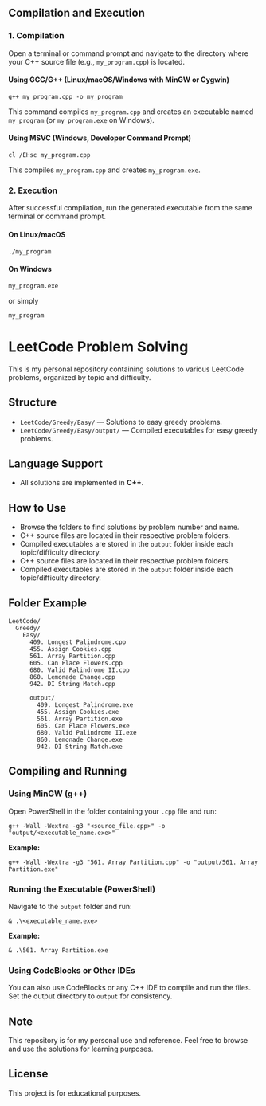 ## Compilation and Execution

### 1. Compilation

Open a terminal or command prompt and navigate to the directory where your C++ source file (e.g., `my_program.cpp`) is located.

#### Using GCC/G++ (Linux/macOS/Windows with MinGW or Cygwin)

```
g++ my_program.cpp -o my_program
```

This command compiles `my_program.cpp` and creates an executable named `my_program` (or `my_program.exe` on Windows).

#### Using MSVC (Windows, Developer Command Prompt)

```
cl /EHsc my_program.cpp
```

This compiles `my_program.cpp` and creates `my_program.exe`.

### 2. Execution

After successful compilation, run the generated executable from the same terminal or command prompt.

#### On Linux/macOS

```
./my_program
```

#### On Windows

```
my_program.exe
```

or simply

```
my_program
```

# LeetCode Problem Solving

This is my personal repository containing solutions to various LeetCode problems, organized by topic and difficulty.

## Structure

- `LeetCode/Greedy/Easy/` — Solutions to easy greedy problems.
- `LeetCode/Greedy/Easy/output/` — Compiled executables for easy greedy problems.


## Language Support

- All solutions are implemented in **C++**.

## How to Use

- Browse the folders to find solutions by problem number and name.
- C++ source files are located in their respective problem folders.
- Compiled executables are stored in the `output` folder inside each topic/difficulty directory.
- C++ source files are located in their respective problem folders.
- Compiled executables are stored in the `output` folder inside each topic/difficulty directory.

## Folder Example

```
LeetCode/
  Greedy/
    Easy/
      409. Longest Palindrome.cpp
      455. Assign Cookies.cpp
      561. Array Partition.cpp
      605. Can Place Flowers.cpp
      680. Valid Palindrome II.cpp
      860. Lemonade Change.cpp
      942. DI String Match.cpp

      output/
        409. Longest Palindrome.exe
        455. Assign Cookies.exe
        561. Array Partition.exe
        605. Can Place Flowers.exe
        680. Valid Palindrome II.exe
        860. Lemonade Change.exe
        942. DI String Match.exe
```

## Compiling and Running

### Using MinGW (g++)

Open PowerShell in the folder containing your `.cpp` file and run:

```
g++ -Wall -Wextra -g3 "<source_file.cpp>" -o "output/<executable_name.exe>"
```

**Example:**

```
g++ -Wall -Wextra -g3 "561. Array Partition.cpp" -o "output/561. Array Partition.exe"
```

### Running the Executable (PowerShell)

Navigate to the `output` folder and run:

```
& .\<executable_name.exe>
```

**Example:**

```
& .\561. Array Partition.exe
```

### Using CodeBlocks or Other IDEs

You can also use CodeBlocks or any C++ IDE to compile and run the files. Set the output directory to `output` for consistency.

## Note
This repository is for my personal use and reference. Feel free to browse and use the solutions for learning purposes.

## License

This project is for educational purposes.
